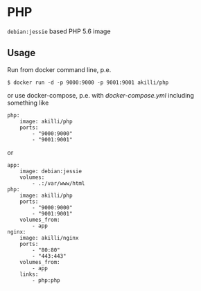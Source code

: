 # PHP

`debian:jessie` based PHP 5.6 image

## Usage

Run from docker command line, p.e.

    $ docker run -d -p 9000:9000 -p 9001:9001 akilli/php

or use docker-compose, p.e. with _docker-compose.yml_ including something like

    php:
        image: akilli/php
        ports:
            - "9000:9000"
            - "9001:9001"

or

    app:
        image: debian:jessie
        volumes:
            - .:/var/www/html
    php:
        image: akilli/php
        ports:
            - "9000:9000"
            - "9001:9001"
        volumes_from:
            - app
    nginx:
        image: akilli/nginx
        ports:
            - "80:80"
            - "443:443"
        volumes_from:
            - app
        links:
            - php:php
